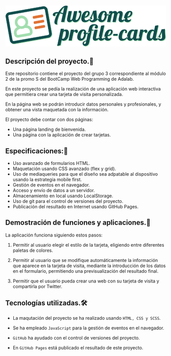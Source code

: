 ![Imagen del proyecto](./src/images/logo-awesome-profile-cards.svg)

## Descripción del proyecto.:book:

Este repositorio contiene el proyecto del grupo 3 correspondiente al módulo 2 de la promo S del BootCamp Web Programming de Adalab.

En este proyecto se pedía la realización de una aplicación web interactiva que permitiera crear una tarjeta de visita personalizada.

En la página web se podrán introducir datos personales y profesionales, y obtener una vista maquetada con la información.

El proyecto debe contar con dos páginas:

- Una página landing de bienvenida.
- Una página con la aplicación de crear tarjetas.

## Especificaciones::bookmark_tabs:

- Uso avanzado de formularios HTML.
- Maquetación usando CSS avanzado (flex y grid).
- Uso de mediaqueries para que el diseño sea adpatable al dispositivo usando la estrategia mobile first.
- Gestión de eventos en el navegador.
- Acceso y envío de datos a un servidor.
- Almacenamiento en local usando LocalStorage.
- Uso de git para el control de versiones del proyecto.
- Publicación del resultado en Internet usando GitHub Pages.

## Demostración de funciones y aplicaciones.:pushpin:

La aplicación funciona siguiendo estos pasos:

1. Permitir al usuario elegir el estilo de la tarjeta, eligiendo entre diferentes paletas de colores.

2. Permitir al usuario que se modifique automáticamente la información que aparece en la tarjeta de visita, mediante la introducción de los datos en el formulario, permitiendo una previsualización del resultado final.

3. Permitir que el usuario pueda crear una web con su tarjeta de visita y compartirla por Twitter.

## Tecnologías utilizadas.:hammer_and_wrench:

- La maqutación del proyecto se ha realizado usando `HTML, CSS y SCSS`.

- Se ha empleado `JavaScript` para la gestión de eventos en el navegador.

- `GitHub` ha ayudado con el control de versiones del proyecto.

- En `GitHub Pages` está publicado el resultado de este proyecto.
